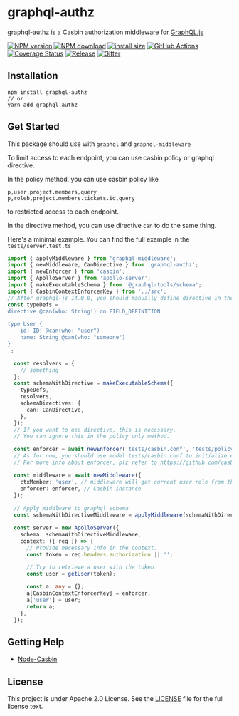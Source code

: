 # graphql-authz

graphql-authz is a Casbin authorization middleware for [GraphQL.js](https://github.com/graphql/graphql-js)

[![NPM version][npm-image]][npm-url]
[![NPM download][download-image]][download-url]
[![install size](https://packagephobia.now.sh/badge?p=graphql-authz)](https://packagephobia.now.sh/result?p=graphql-authz)
[![GitHub Actions](https://github.com/node-casbin/graphql-authz/workflows/main/badge.svg)](https://github.com/node-casbin/graphql-authz/actions)
[![Coverage Status](https://coveralls.io/repos/github/node-casbin/graphql-authz/badge.svg?branch=master)](https://coveralls.io/github/node-casbin/graphql-authz?branch=master)
[![Release](https://img.shields.io/github/release/node-casbin/graphql-authz.svg)](https://github.com/node-casbin/graphql-authz/releases/latest)
[![Gitter](https://badges.gitter.im/Join%20Chat.svg)](https://gitter.im/casbin/lobby)

[npm-image]: https://img.shields.io/npm/v/graphql-authz.svg?style=flat-square
[npm-url]: https://npmjs.org/package/graphql-authz
[download-image]: https://img.shields.io/npm/dm/graphql-authz.svg?style=flat-square
[download-url]: https://npmjs.org/package/graphql-authz

## Installation

```shell
npm install graphql-authz
// or
yarn add graphql-authz
```

## Get Started

This package should use with `graphql` and `graphql-middleware`

To limit access to each endpoint, you can use casbin policy or graphql directive.

In the policy method, you can use casbin policy like
```csv
p,user,project.members,query
p,roleb,project.members.tickets.id,query
```
to restricted access to each endpoint.

In the directive method, you can use directive `can` to do the same thing.

Here's a minimal example. You can find the full example in the `tests/server.test.ts`
```typescript
import { applyMiddleware } from 'graphql-middleware';
import { newMiddleware, CanDirective } from 'graphql-authz';
import { newEnforcer } from 'casbin';
import { ApolloServer } from 'apollo-server';
import { makeExecutableSchema } from '@graphql-tools/schema';
import { CasbinContextEnforcerKey } from '../src';
// After graphql-js 14.0.0, you should manually define directive in the SDL.
const typeDefs = `
directive @can(who: String!) on FIELD_DEFINITION

type User {
    id: ID! @can(who: "user")
    name: String @can(who: "someone")
}
`;

  const resolvers = {
    // something
  };
  const schemaWithDirective = makeExecutableSchema({
    typeDefs,
    resolvers,
    schemaDirectives: {
      can: CanDirective,
    },
  }); 
  // If you want to use directive, this is necessary.
  // You can ignore this in the policy only method.

  const enforcer = await newEnforcer('tests/casbin.conf', 'tests/policy.csv');
  // As for now, you should use model tests/casbin.conf to initialize enforcer.
  // For more info about enforcer, plz refer to https://github.com/casbin/node-casbin

  const middleware = await newMiddleware({
    ctxMember: 'user', // middleware will get current user role from the graphql context[ctxMember]
    enforcer: enforcer, // Casbin Instance
  });
  
  // Apply middlware to graphql schema
  const schemaWithDirectiveMiddleware = applyMiddleware(schemaWithDirective, middleware);

  const server = new ApolloServer({
    schema: schemaWithDirectiveMiddleware,
    context: ({ req }) => {
      // Provide necessary info in the context.
      const token = req.headers.authorization || '';

      // Try to retrieve a user with the token
      const user = getUser(token);

      const a: any = {};
      a[CasbinContextEnforcerKey] = enforcer;
      a['user'] = user;
      return a;
    },
  });
```

## Getting Help

- [Node-Casbin](https://github.com/casbin/node-casbin)

## License

This project is under Apache 2.0 License. See the [LICENSE](LICENSE) file for the full license text.
